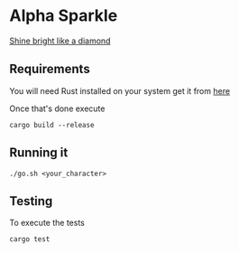 # Alpha Sparkle

[Shine bright like a diamond](https://www.youtube.com/watch?v=lWA2pjMjpBs)

## Requirements

You will need Rust installed on your system get it from [here](https://www.rust-lang.org/)

Once that's done execute

`cargo build --release` 

## Running it

`./go.sh <your_character>`


## Testing

To execute the tests

`cargo test`



